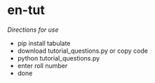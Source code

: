 # en-tut
*Directions for use*
<br>
<ul>
<li>pip install tabulate</li>
<li>download tutorial_questions.py or copy code</li>
<li>python tutorial_questions.py</li>
<li>enter roll number</li>
<li>done</li>
</ul>
